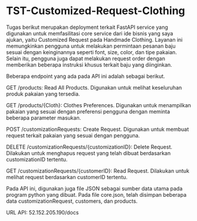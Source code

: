 # TST-Customized-Request-Clothing

Tugas berikut merupakan deployment terkait FastAPI service yang digunakan untuk memfasilitasi core service dari ide bisnis yang saya ajukan, yaitu Customized Request pada Handmade Clothing. Layanan ini memungkinkan pengguna untuk melakukan permintaan pesanan baju sesuai dengan keinginannya seperti font, size, color, dan tipe pakaian. Selain itu, pengguna juga dapat melakukan request order dengan memberikan beberapa instruksi khusus terkait baju yang diinginkan. 

Beberapa endpoint yang ada pada API ini adalah sebagai berikut.

GET /products: Read All Products. Digunakan untuk melihat keseluruhan produk pakaian yang tersedia.

GET /products/{Cloth}: Clothes Preferences. Digunakan untuk menampilkan pakaian yang sesuai dengan preferensi pengguna dengan meminta beberapa parameter masukan.

POST /customizationRequests: Create Request. Digunakan untuk membuat request terkait pakaian yang sesuai dengan pengguna.

DELETE /customizationRequests/{customizationID}: Delete Request. Dilakukan untuk menghapus request yang telah dibuat berdasarkan customizationID tertentu.

GET /customizationRequests/{customerID}: Read Request. Dilakukan untuk melihat request berdasarkan customerID tertentu.

Pada API ini, digunakan juga file JSON sebagai sumber data utama pada program python yang dibuat. Pada file core.json, telah disimpan beberapa data customizationRequest, customers, dan products.

URL API: 52.152.205.190/docs
